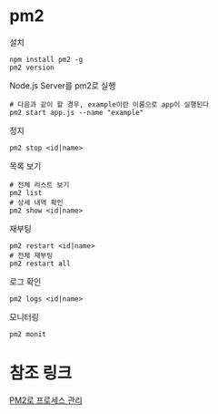 # pm2

설치
```
npm install pm2 -g
pm2 version
```

Node.js Server를 pm2로 실행
```
# 다음과 같이 할 경우, example이란 이름으로 app이 실행된다
pm2 start app.js --name "example"
```

정지
```
pm2 stop <id|name>
```

목록 보기
```
# 전체 리스트 보기
pm2 list
# 상세 내역 확인
pm2 show <id|name>
```

재부팅
```
pm2 restart <id|name>
# 전체 재부팅
pm2 restart all
```

로그 확인
```
pm2 logs <id|name>
```

모니터링
```
pm2 monit
```

# 참조 링크
[PM2로 프로세스 관리](https://blog.outsider.ne.kr/1197)